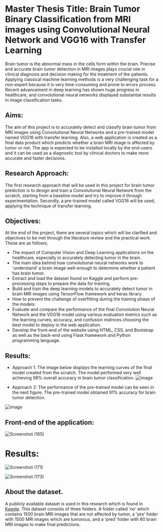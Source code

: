 # Master Thesis Title: Brain Tumor Binary Classification from MRI images using Convolutional Neural Network and VGG16 with Transfer Learning

Brain tumor is the abnormal mass in the cells form within the brain. Precise and accurate brain tumor detection in MRI images plays crucial role in clinical diagnosis and decision making for the treatment of the patients. Applying classical machine learning methods is a very challenging task for a non-expert because it is very time-consuming and prone to errors process. Recent advancement in deep learning has shown huge progress in healthcare, and convolutional neural networks displayed substantial results in image classification tasks.




## Aims:
The aim of this project is to accurately detect and classify brain tumor from MRI images using Convolutional Neural Networks and a pre-trained model named VGG16 with transfer learning. Also, a web application is created as a final data product which predicts whether a brain MRI image is affected by tumor or not. The app is expected to be installed locally by the end-users and it can be used as a diagnostic tool by clinical doctors to make more accurate and faster decisions.

## Research Approach:
The first research approach that will be used in this project for brain tumor prediction is to design and train a Convolutional Neural Network from the scratch, starting from a baseline model and try to improve it through experimentation. Secondly, a pre-trained model called VGG16 will be used, applying the technique of transfer learning.

## Objectives:
At the end of the project, there are several topics which will be clarified and objectives to be met through the literature review and the practical work. These are as follows;
- The impact of Computer Vision and Deep Learning applications on the healthcare, especially in accurately detecting tumor in the brain.
- The main idea behind how convolutional neural networks work to ‘understand’ a brain image well-enough to determine whether a patient has brain tumor.
- Extract and load the dataset found on Kaggle and perform pre-processing steps to prepare the data for training.
- Build and train the deep learning models to accurately detect tumor in brain MRI images using TensorFlow framework and keras library.
- How to prevent the challenge of overfitting during the training phase of the models.
- Evaluate and compare the performance of the final Convolution Neural Network and the VGG16 model using various evaluation metrics such as the learning curves, accuracy, and confusion matrices choosing the best model to deploy in the web application.
- Develop the front-end of the website using HTML, CSS, and Bootstrap as well as the back-end using Flask framework and Python programming language.

## Results:
- Approach 1:
The image below  displays the learning curves of the final model created from the scratch. The model performed very well achieving 98% overall accuracy in brain tumor classification.
![image](https://user-images.githubusercontent.com/102918064/196651444-2b5de070-cde0-4afd-8646-b5cdd529dd99.png)

- Approach 2:
The performance of the pre-trained model can be seen in the next figure. The pre-trained model obtained 91% accuracy for brain tumor detection.

![image](https://user-images.githubusercontent.com/102918064/196654774-cbbc5705-2e9a-463a-95aa-90141e752d65.png)


## Front-end of the application:
![Screenshot (165)](https://user-images.githubusercontent.com/102918064/202382406-5f7c2baf-8397-4913-a08a-23e435d93308.png)

# Results:

![Screenshot (171)](https://user-images.githubusercontent.com/102918064/202382504-2417c6e5-7012-4635-bb6b-445784056743.png)

![Screenshot (173)](https://user-images.githubusercontent.com/102918064/202382525-c49ac81d-1d23-4f11-81dd-5ffb43f04111.png)




## About the dataset.
A publicly available dataset is used in this research which is found in [Kaggle](https://www.kaggle.com/datasets/ahmedhamada0/brain-tumor-detection). This dataset consists of three folders. A folder called ‘no’ which contains 1500 brain MRI images that are not affected by tumor, a ‘yes’ folder with 1500 MRI images which are tumorous, and a ‘pred’ folder with 60 brain MRI images to make final predictions.
